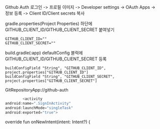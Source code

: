 Github Auth
로그인 -> 프로필 이미지 -> Developer settings -> OAuth Apps -> 정보 등록 -> Client ID/Client secrets 복사

gradle.properties(Project Properties)
하단에 GITHUB_CLIENT_ID/GITHUB_CLIENT_SECRET 붙여넣기

```
GITHUB_CLIENT_ID=""
GITHUB_CLIENT_SECRET=""
```

build.gradle(:app)
defaultConfig 블럭에 GITHUB_CLIENT_ID/GITHUB_CLIENT_SECRET 등록

```
buildConfigField "String", "GITHUB_CLIENT_ID", project.properties["GITHUB_CLIENT_ID"]
buildConfigField "String", "GITHUB_CLIENT_SECRET", project.properties["GITHUB_CLIENT_SECRET"]
```



GitRepositoryApp://github-auth



```kotlin
        <activity
android:name=".SignInActivity"
android:launchMode="singleTask"
android:exported="true">
```

override fun onNewIntent(intent: Intent?) {